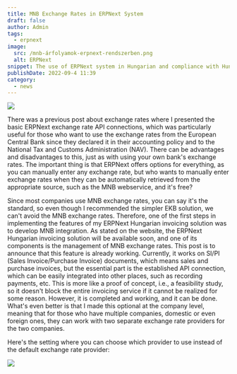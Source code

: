 ```yaml
---
title: MNB Exchange Rates in ERPNext System
draft: false
author: Admin
tags:
  - erpnext
image:
  src: /mnb-árfolyamok-erpnext-rendszerben.png
  alt: ERPNext
snippet: The use of ERPNext system in Hungarian and compliance with Hungarian regulations involve various localization tasks. One of these tasks is handling MNB exchange rates. Let's explore the solution!
publishDate: 2022-09-4 11:39
category:
  - news
---
```


<img src="/images/mnb-árfolyamok-erpnext-rendszerben.png">

There was a previous post about exchange rates where I presented the basic ERPNext exchange rate API connections, which was particularly useful for those who want to use the exchange rates from the European Central Bank since they declared it in their accounting policy and to the National Tax and Customs Administration (NAV). There can be advantages and disadvantages to this, just as with using your own bank's exchange rates. The important thing is that ERPNext offers options for everything, as you can manually enter any exchange rate, but who wants to manually enter exchange rates when they can be automatically retrieved from the appropriate source, such as the MNB webservice, and it's free?

Since most companies use MNB exchange rates, you can say it's the standard, so even though I recommended the simpler EKB solution, we can't avoid the MNB exchange rates. Therefore, one of the first steps in implementing the features of my ERPNext Hungarian invoicing solution was to develop MNB integration. As stated on the website, the ERPNext Hungarian invoicing solution will be available soon, and one of its components is the management of MNB exchange rates. This post is to announce that this feature is already working. Currently, it works on SI/PI (Sales Invoice/Purchase Invoice) documents, which means sales and purchase invoices, but the essential part is the established API connection, which can be easily integrated into other places, such as recording payments, etc. This is more like a proof of concept, i.e., a feasibility study, so it doesn't block the entire invoicing service if it cannot be realized for some reason. However, it is completed and working, and it can be done. What's even better is that I made this optional at the company level, meaning that for those who have multiple companies, domestic or even foreign ones, they can work with two separate exchange rate providers for the two companies.

Here's the setting where you can choose which provider to use instead of the default exchange rate provider:

<img src="/images/5qr71Fp.jpg">
